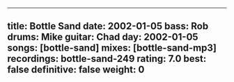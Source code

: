 
---
title: Bottle Sand
date: 2002-01-05
bass:	Rob
drums:	Mike
guitar:	Chad
day: 2002-01-05
songs: [bottle-sand]
mixes: [bottle-sand-mp3]
recordings: bottle-sand-249
rating: 7.0
best: false
definitive: false
weight: 0
---
